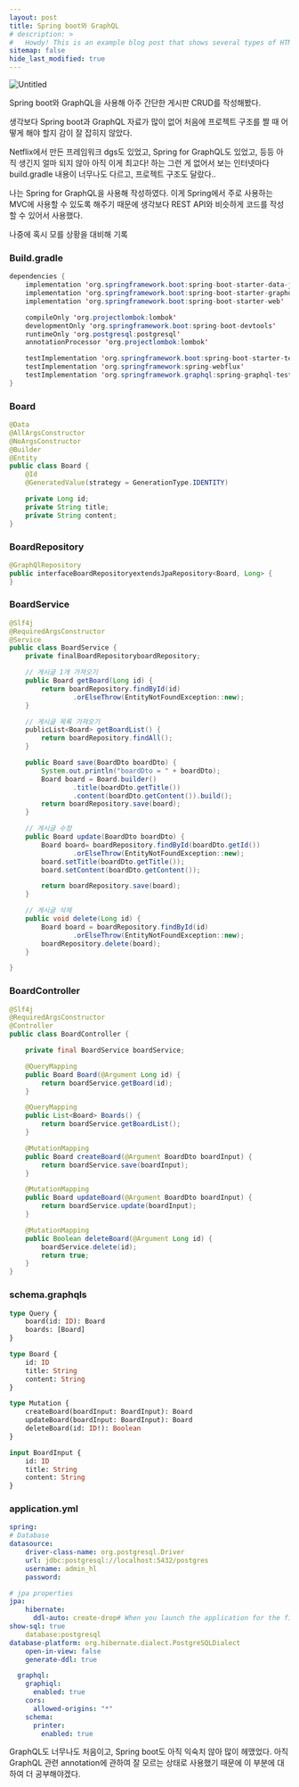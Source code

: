 ```yaml
---
layout: post
title: Spring boot와 GraphQL
# description: >
#   Howdy! This is an example blog post that shows several types of HTML content supported in this theme.
sitemap: false
hide_last_modified: true
---
```










![Untitled](https://s3-us-west-2.amazonaws.com/secure.notion-static.com/570ea375-9fee-43aa-8818-40cd72400957/Untitled.png)

Spring boot와 GraphQL을 사용해 아주 간단한 게시판 CRUD를 작성해봤다.

생각보다 Spring boot과 GraphQL 자료가 많이 없어 처음에 프로젝트 구조를 짤 때 어떻게 해야 할지 감이 잘 잡히지 않았다. 

Netflix에서 만든 프레임워크 dgs도 있었고, Spring for GraphQL도 있었고, 등등 아직 생긴지 얼마 되지 않아 아직 이게 최고다! 하는 그런 게 없어서 보는 인터넷마다 build.gradle 내용이 너무나도 다르고, 프로젝트 구조도 달랐다.. 

나는 Spring for GraphQL을 사용해 작성하였다. 이게 Spring에서 주로 사용하는 MVC에 사용할 수 있도록 해주기 때문에 생각보다 REST API와 비슷하게 코드를 작성할 수 있어서 사용했다.

나중에 혹시 모를 상황을 대비해 기록

### Build.gradle

```java
dependencies {
    implementation 'org.springframework.boot:spring-boot-starter-data-jpa'
    implementation 'org.springframework.boot:spring-boot-starter-graphql'
    implementation 'org.springframework.boot:spring-boot-starter-web'

    compileOnly 'org.projectlombok:lombok'
    developmentOnly 'org.springframework.boot:spring-boot-devtools'
    runtimeOnly 'org.postgresql:postgresql'
    annotationProcessor 'org.projectlombok:lombok'

    testImplementation 'org.springframework.boot:spring-boot-starter-test'
    testImplementation 'org.springframework:spring-webflux'
    testImplementation 'org.springframework.graphql:spring-graphql-test'
}
```

### Board

```java
@Data
@AllArgsConstructor
@NoArgsConstructor
@Builder
@Entity
public class Board {
    @Id
    @GeneratedValue(strategy = GenerationType.IDENTITY)

    private Long id;
    private String title;
    private String content;
}

```

### BoardRepository

```java
@GraphQlRepository
public interfaceBoardRepositoryextendsJpaRepository<Board, Long> {
}
```

### BoardService

```java
@Slf4j
@RequiredArgsConstructor
@Service
public class BoardService {
    private finalBoardRepositoryboardRepository;

    // 게시글 1개 가져오기
    public Board getBoard(Long id) {
        return boardRepository.findById(id)
                .orElseThrow(EntityNotFoundException::new);
    }

    // 게시글 목록 가져오기
    publicList<Board> getBoardList() {
        return boardRepository.findAll();
    }

    public Board save(BoardDto boardDto) {
        System.out.println("boardDto = " + boardDto);
        Board board = Board.builder()
                .title(boardDto.getTitle())
                .content(boardDto.getContent()).build();
        return boardRepository.save(board);
    }

    // 게시글 수정
    public Board update(BoardDto boardDto) {
        Board board= boardRepository.findById(boardDto.getId())
                .orElseThrow(EntityNotFoundException::new);
        board.setTitle(boardDto.getTitle());
        board.setContent(boardDto.getContent());

        return boardRepository.save(board);
    }

    // 게시글 삭제
    public void delete(Long id) {
        Board board = boardRepository.findById(id)
                .orElseThrow(EntityNotFoundException::new);
        boardRepository.delete(board);
    }

}

```

### BoardController

```java
@Slf4j
@RequiredArgsConstructor
@Controller
public class BoardController {

    private final BoardService boardService;

    @QueryMapping
    public Board Board(@Argument Long id) {
        return boardService.getBoard(id);
    }

    @QueryMapping
    public List<Board> Boards() {
        return boardService.getBoardList();
    }

    @MutationMapping
    public Board createBoard(@Argument BoardDto boardInput) {
        return boardService.save(boardInput);
    }

    @MutationMapping
    public Board updateBoard(@Argument BoardDto boardInput) {
        return boardService.update(boardInput);
    }

    @MutationMapping
    public Boolean deleteBoard(@Argument Long id) {
        boardService.delete(id);
        return true;
    }
}
```

### schema.graphqls

```graphql
type Query {
    board(id: ID): Board
    boards: [Board]
}

type Board {
    id: ID
    title: String
    content: String
}

type Mutation {
    createBoard(boardInput: BoardInput): Board
    updateBoard(boardInput: BoardInput): Board
    deleteBoard(id: ID!): Boolean
}

input BoardInput {
    id: ID
    title: String
    content: String
}
```

### application.yml

```yaml
spring:
# Database
datasource:
    driver-class-name: org.postgresql.Driver
    url: jdbc:postgresql://localhost:5432/postgres
    username: admin_hl
    password:

# jpa properties
jpa:
    hibernate:
      ddl-auto: create-drop# When you launch the application for the first time - switch "none" at "create"
show-sql: true
    database:postgresql
database-platform: org.hibernate.dialect.PostgreSQLDialect
    open-in-view: false
    generate-ddl: true

  graphql:
    graphiql:
      enabled: true
    cors:
      allowed-origins: "*"
    schema:
      printer:
        enabled: true
```

GraphQL도 너무나도 처음이고, Spring boot도 아직 익숙치 않아 많이 헤맸었다. 아직 GraphQL 관련 annotation에 관하여 잘 모르는 상태로 사용했기 때문에 이 부분에 대하여 더 공부해야겠다.


